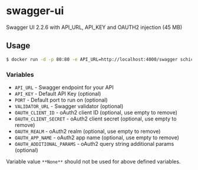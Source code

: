 # swagger-ui

Swagger UI 2.2.6 with API_URL, API_KEY and OAUTH2 injection (45 MB)

## Usage

```sh
$ docker run -d -p 80:80 -e API_URL=http://localhost:4000/swagger schickling/swagger-ui
```

### Variables

* `API_URL` - Swagger endpoint for your API
* `API_KEY` - Default API Key (optional)
* `PORT` - Default port to run on (optional)
* `VALIDATOR_URL` - Swagger validator (optional)
* `OAUTH_CLIENT_ID` - oAuth2 client ID (optional, use empty to remove)
* `OAUTH_CLIENT_SECRET` - oAuth2 client secret (optional, use empty to remove)
* `OAUTH_REALM` - oAuth2 realm (optional, use empty to remove)
* `OAUTH_APP_NAME` - oAuth2 app name (optional, use empty to remove)
* `OAUTH_ADDITIONAL_PARAMS` - oAuth2 query string additional params (optional)

Variable value `**None**` should not be used for above defined variables.